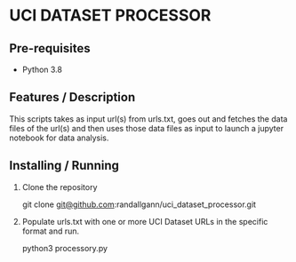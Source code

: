 # UCI DATASET PROCESSOR

## Pre-requisites

- Python 3.8

## Features / Description

This scripts takes as input url(s) from urls.txt, goes out and fetches the data files of the url(s) and then uses those data files as input to launch a jupyter notebook for data analysis.

## Installing / Running

1. Clone the repository

   git clone git@github.com:randallgann/uci_dataset_processor.git

2. Populate urls.txt with one or more UCI Dataset URLs in the specific format and run.

   python3 processory.py
